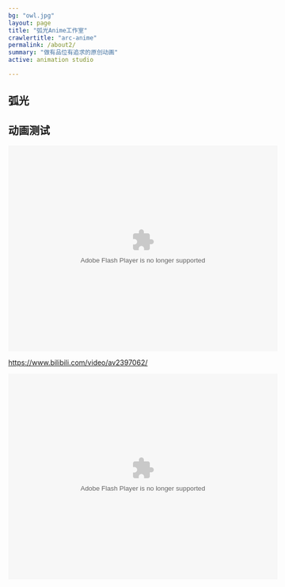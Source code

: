 ```yaml
---
bg: "owl.jpg"
layout: page
title: "弧光Anime工作室"
crawlertitle: "arc-anime"
permalink: /about2/
summary: "做有品位有追求的原创动画"
active: animation studio

---
```



## 弧光

## 动画测试


<embed height="415" width="544" quality="high" allowfullscreen="true" type="application/x-shockwave-flash" src="//static.hdslb.com/miniloader.swf" flashvars="aid=2397062&page=1" pluginspage="//www.adobe.com/shockwave/download/download.cgi?P1_Prod_Version=ShockwaveFlash">
</embed>


https://www.bilibili.com/video/av2397062/


<embed height="415" width="544" quality="high" allowfullscreen="true" type="application/x-shockwave-flash" src="//static.hdslb.com/miniloader.swf" flashvars="aid=8506694&page=1" pluginspage="//www.adobe.com/shockwave/download/download.cgi?P1_Prod_Version=ShockwaveFlash"></embed>


